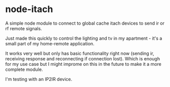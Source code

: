 node-itach
==========

A simple node module to connect to global cache itach devices to send ir or rf remote signals.

Just made this quickly to control the lighting and tv in my apartment - it's a small part of my home-remote application.

It works very well but only has basic functionality right now (sending ir, receiving response and reconnecting if connection lost). Which is enough for my use case but I might improme on this in the future to make it a more complete module.


I'm testing with an IP2IR device.
